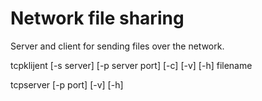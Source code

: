 # Network file sharing
Server and client for sending files over the network.


tcpklijent [-s server] [-p server port] [-c] [-v] [-h] filename


tcpserver [-p port] [-v] [-h]


